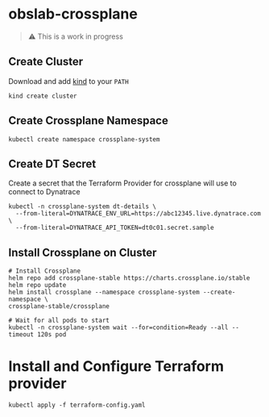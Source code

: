 # obslab-crossplane

> :warning: This is a work in progress

## Create Cluster

Download and add [kind](https://kind.sigs.k8s.io) to your `PATH`

```
kind create cluster
```

## Create Crossplane Namespace

```
kubectl create namespace crossplane-system
```

## Create DT Secret

Create a secret that the Terraform Provider for crossplane
will use to connect to Dynatrace

```
kubectl -n crossplane-system dt-details \
  --from-literal=DYNATRACE_ENV_URL=https://abc12345.live.dynatrace.com \
  --from-literal=DYNATRACE_API_TOKEN=dt0c01.secret.sample
```

## Install Crossplane on Cluster
```
# Install Crossplane
helm repo add crossplane-stable https://charts.crossplane.io/stable
helm repo update
helm install crossplane --namespace crossplane-system --create-namespace \
crossplane-stable/crossplane 

# Wait for all pods to start
kubectl -n crossplane-system wait --for=condition=Ready --all --timeout 120s pod
```

# Install and Configure Terraform provider

```
kubectl apply -f terraform-config.yaml
```
